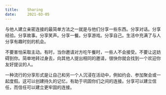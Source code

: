 ```yaml
---
title:    Sharing
date:     2021-03-05
---
```


与他人建立亲密连接的最简单方法之一就是与他们分享一些东西。分享对话。分享经验。分享故事。分享笑声。分享一餐。分享游戏。分享自己。生活中充满了与人分享有趣时刻的机会。

不要害怕采取主动。有时，当你邀请对方吃午餐时，一些人不会接受。不要让这妨碍到你。简单地转过身去，向其他人提出相同的邀请，很快你就会找到一个欢迎你友好提议的人。

一种流行的分享形式是让自己和另一个人沉浸在活动中，例如约会、参加聚会或一起度假。这可以创建持久的记忆，有助于巩固你们之间的连接。分享可以建立信任，而信任可以建立更牢固的连接。

